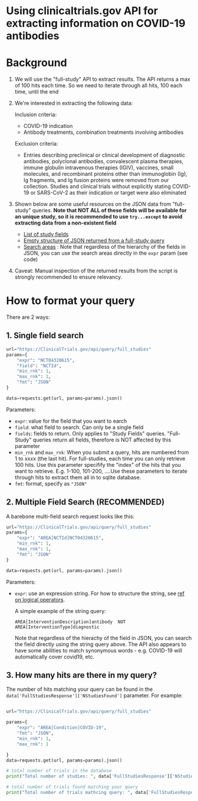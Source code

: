 # Using clinicaltrials.gov API for extracting information on COVID-19 antibodies

# Background

1. We will use the "full-study" API to extract results. The API returns a max of 100 hits each time. So we need to iterate through all hits, 100 each time, until the end

2. We're interested in extracting the following data:

   Inclusion criteria:
   - COVID-19 indication
   - Antibody treatments, combination treatments involving antibodies

   Exclusion criteria:
   - Entries describing preclinical or clinical development of diagnostic antibodies, polyclonal antibodies, convalescent plasma therapies, immune globulin intravenous therapies (IGIV), vaccines, small molecules, and recombinant proteins other than immunoglobin (Ig), Ig fragments, and Ig fusion proteins were removed from our collection. Studies and clinical trials without explicitly stating COVID-19 or SARS-CoV-2 as their indication or target were also eliminated


3. Shown below are some useful resources on the JSON data from "full-study" queries. **Note that NOT ALL of these fields will be available for an unique study, so it is recommended to use `try...except` to avoid extracting data from a non-existent field**

   - [List of study fields](https://clinicaltrials.gov/api/info/study_fields_list)
   - [Empty structure of JSON returned from a full-study query](https://clinicaltrials.gov/api/info/study_structure)
   - [Search areas](https://clinicaltrials.gov/api/info/search_areas) : Note that regardless of the hierarchy of the fields in JSON, you can use the search areas directly in the `expr` param (see code)

4. Caveat: Manual inspection of the returned results from the script is strongly recommended to ensure relevancy.


# How to format your query

There are 2 ways:


## 1. Single field search

```python
url="https://ClinicalTrials.gov/api/query/full_studies"
params={
    "expr": "NCT04320615",
    "field": "NCTId",
    "min_rnk": 1,
    "max_rnk": 1,
    "fmt": "JSON"
}

data=requests.get(url, params=params).json()
```

Parameters:
- `expr`: value for the field that you want to earch
- `field`: what field to search. Can only be a single field
- `fields`: fields to return. Only applies to "Study Fields" queries. "Full-Study" queries return all fields,  therefore is NOT affected by this parameter
- `min_rnk` and `max_rnk`: When you submit a query, hits are numbered from 1 to xxxx (the last hit). For full-studies, each time you can only retrieve 100 hits. Use this parameter specifify the "index" of the hits that you want to retrieve. E.g. 1-100, 101-200, ....Use these parameters to iterate through hits to extract them all in to sqlite database.
- `fmt`: format, specify as `"JSON"`



## 2. Multiple Field Search (RECOMMENDED)

A barebone multi-field search request looks like this:

```python
url="https://ClinicalTrials.gov/api/query/full_studies"
params={
    "expr": "AREA[NCTId]NCT04320615",
    "min_rnk": 1,
    "max_rnk": 1,
    "fmt": "JSON"
}

data=requests.get(url, params=params).json()
```

Parameters:
- `expr`: use an expression string. For how to structure the string, see [ref on logical operators](https://clinicaltrials.gov/api/gui/ref/expr).

  A simple example of the string query:
  ```
  AREA[InterventionDescription]antibody  NOT AREA[InterventionType]diagnostic
  ```

  Note that regardless of the hierachy of the field in JSON, you can search the field directly using the string query above. The API also appears to have some abilities to match synonymous words - e.g. COVID-19 will automatically cover covid19, etc.


## 3. How many hits are there in my query?

The number of hits matching your query can be found in the `data['FullStudiesResponse']['NStudiesFound']` parameter. For example:

```python

url="https://ClinicalTrials.gov/api/query/full_studies"

params={
    "expr": "AREA[Condition]COVID-19",
    "fmt": "JSON",
    "min_rnk": 1,
    "max_rnk": 1

}
data=requests.get(url, params=params).json()

# total number of trials in the database
print("Total number of studies: ", data['FullStudiesResponse']['NStudiesAvail'])

# total number of trials found matching your query
print("Total number of trials mathcing query: ", data['FullStudiesResponse']['NStudiesFound'])

```
